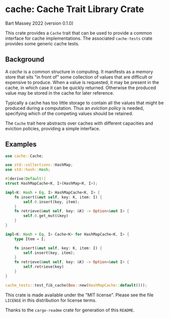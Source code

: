 # cache: Cache Trait Library Crate
Bart Massey 2022 (version 0.1.0)

This crate provides a `Cache` trait that can be used to
provide a common interface for cache implementations.  The
associated `cache-tests` crate provides some generic cache
tests.

## Background

A *cache* is a common structure in computing. It manifests
as a memory store that sits "in front of" some collection of
values that are difficult or expensive to produce. When a
value is requested, it may be present in the cache, in which
case it can be quickly returned. Otherwise the produced
value may be stored in the cache for later reference.

Typically a cache has too little storage to contain all the
values that might be produced during a computation. Thus an
*eviction policy* is needed, specifying which of the
competing values should be retained.

The `Cache` trait here abstracts over caches with different
capacities and eviction policies, providing a simple
interface.

## Examples

```rust
use cache::Cache;

use std::collections::HashMap;
use std::hash::Hash;

#[derive(Default)]
struct HashMapCache<K, I>(HashMap<K, I>);

impl<K: Hash + Eq, I> HashMapCache<K, I> {
    fn insert(&mut self, key: K, item: I) {
        self.0.insert(key, item);
    }
    fn retrieve(&mut self, key: &K) -> Option<&mut I> {
        self.0.get_mut(&key)
    }
}

impl<K: Hash + Eq, I> Cache<K> for HashMapCache<K, I> {
    type Item = I;

    fn insert(&mut self, key: K, item: I) {
        self.insert(key, item);
    }
    fn retrieve(&mut self, key: &K) -> Option<&mut I> {
        self.retrieve(key)
    }
}

cache_tests::test_fib_cache(Box::new(HashMapCache::default()));
```

This crate is made available under the "MIT
license". Please see the file `LICENSE` in this distribution
for license terms.

Thanks to the `cargo-readme` crate for generation of this
`README`.
